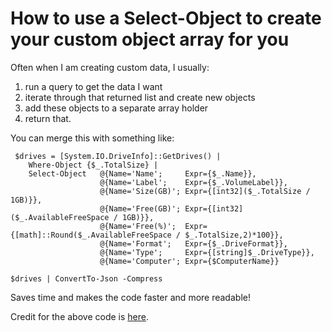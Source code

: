 # How to use a Select-Object to create your custom object array for you

Often when I am creating custom data, I usually:

1. run a query to get the data I want
2. iterate through that returned list and create new objects 
3. add these objects to a separate array holder
4. return that.

You can merge this with something like:

```text
 $drives = [System.IO.DriveInfo]::GetDrives() |
    Where-Object {$_.TotalSize} |
    Select-Object   @{Name='Name';     Expr={$_.Name}},
                    @{Name='Label';    Expr={$_.VolumeLabel}},
                    @{Name='Size(GB)'; Expr={[int32]($_.TotalSize / 1GB)}},
                    @{Name='Free(GB)'; Expr={[int32]($_.AvailableFreeSpace / 1GB)}},
                    @{Name='Free(%)';  Expr={[math]::Round($_.AvailableFreeSpace / $_.TotalSize,2)*100}},
                    @{Name='Format';   Expr={$_.DriveFormat}},
                    @{Name='Type';     Expr={[string]$_.DriveType}},
                    @{Name='Computer'; Expr={$ComputerName}}

$drives | ConvertTo-Json -Compress
```

Saves time and makes the code faster and more readable!

Credit for the above code is [here](https://xainey.github.io/2017/powershell-electron-demo/).

